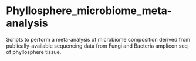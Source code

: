 # Phyllosphere_microbiome_meta-analysis

Scripts to perform a meta-analysis of microbiome composition derived from publically-available sequencing data from Fungi and Bacteria amplicon seq of phyllosphere tissue.
